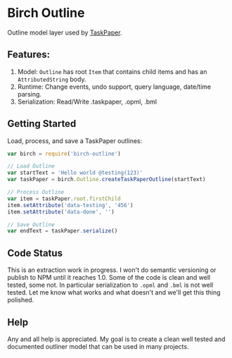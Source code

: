 # Birch Outline

Outline model layer used by [TaskPaper](https://www.taskpaper.com).

## Features:

1. Model: `Outline` has root `Item` that contains child items and has an `AttributedString` body.
2. Runtime: Change events, undo support, query language, date/time parsing.
3. Serialization: Read/Write .taskpaper, .opml, .bml

## Getting Started

Load, process, and save a TaskPaper outlines:

```javascript
var birch = require('birch-outline')

// Load Outline
var startText = 'Hello world @testing(123)'
var taskPaper = birch.Outline.createTaskPaperOutline(startText)

// Process Outline
var item = taskPaper.root.firstChild
item.setAttribute('data-testing', '456')
item.setAttribute('data-done', '')

// Save Outline
var endText = taskPaper.serialize()
```

## Code Status

This is an extraction work in progress. I won't do semantic versioning or publish to NPM until it reaches 1.0. Some of the code is clean and well tested, some not. In particular serialization to `.opml` and `.bml` is not well tested. Let me know what works and what doesn't and we'll get this thing polished.

## Help

Any and all help is appreciated. My goal is to create a clean well tested and documented outliner model that can be used in many projects.
